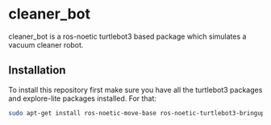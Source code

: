 # cleaner_bot
cleaner_bot is a ros-noetic turtlebot3 based package which simulates a vacuum cleaner robot.

## Installation
To install this repository first make sure you have all the turtlebot3 packages and explore-lite packages installed.
For that:
```bash
sudo apt-get install ros-noetic-move-base ros-noetic-turtlebot3-bringup ros-noetic-turtlebot3-navigation ros-noetic-explore-lite
```
